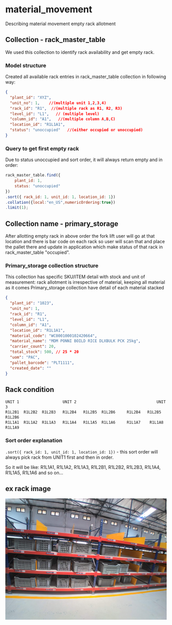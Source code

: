 # material_movement

Describing material movement empty rack allotment

## Collection - rack_master_table

We used this collection to identify rack availability and get empty rack.

### Model structure

Created all available rack entries in rack_master_table collection in following way:

```json
{
  "plant_id": "XYZ",
  "unit_no": 1,    //(multiple unit 1,2,3,4)
  "rack_id": "R1",  //(multiple rack as R1, R2, R3)
  "level_id": "L1",   // (multiple level)
  "column_id": "A1",   //(multiple column A,B,C)
  "location_id": "R1L1A1",
  "status": "unoccupied"   //(either occupied or unoccupied)
}
```


### Query to get first empty rack

Due to status unoccupied and sort order, it will always return empty and in order:

```javascript
rack_master_table.find({
    plant_id: 1,
    status: "unoccupied"
})
.sort({ rack_id: 1, unit_id: 1, location_id: 1})
.collation({local:"en_US",numericOrdering:true})
.limit(1);
```

## Collection name - primary_storage

After allotting empty rack in above order the fork lift user will go at that location and there is bar code on each rack so user will scan that and place the pallet there and update in application which make status of that rack in rack_master_table "occupied".

### Primary_storage collection structure

This collection has specific SKU/ITEM detail with stock and unit of measurement:
rack allotment is irrespective of material, keeping all material as it comes 
Primary_storage collection have detail of each material stacked

```json
{
  "plant_id": "1023",
  "unit_no": 1,
  "rack_id": "R1",
  "level_id": "L1",
  "column_id": "A1",
  "location_id": "R1L1A1",
  "material_code": "WC0001000102420664",
  "material_name": "MDM PONNI BOILD RICE DLXBULK PCK 25kg",
  "carrier_count": 20,
  "total_stock": 500, // 25 * 20
  "uom": "PAC",
  "pallet_barcode": "PLT1111",
  "created_date": ""
}
```

## Rack condition

```
UNIT 1                   UNIT 2                                   UNIT 3
R1L2B1  R1L2B2  R1L2B3   R1L2B4   R1L2B5  R1L2B6     R1L2B4   R1L2B5  R1L2B6 
R1L1A1  R1L1A2  R1L1A3   R1L1A4   R1L1A5  R1L1A6     R1L1A7    R1L1A8  R1L1A9
```

### Sort order explanation

`.sort({ rack_id: 1, unit_id: 1, location_id: 1})` - this sort order will always pick rack from UNIT1 first and then in order.

So it will be like:
R1L1A1, R1L1A2, R1L1A3, R1L2B1, R1L2B2, R1L2B3, R1L1A4, R1L1A5, R1L1A6 and so on…

## ex rack image 

![Rack Image](./rack.jpg)

